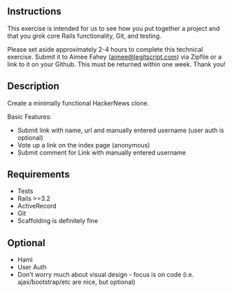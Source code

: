 Instructions
----

This exercise is intended for us to see how you put together a project
and that you grok core Rails functionality, Git, and testing.

Please set aside approximately 2-4 hours to complete this technical
exercise.  Submit it to Aimee Fahey (aimee@legitscript.com) via
Zipfile or a link to it on your Github.  This must be returned within
one week.  Thank you!

Description
----

Create a minimally functional HackerNews clone.

Basic Features:

* Submit link with name, url and manually entered username (user auth is optional)
* Vote up a link on the index page (anonymous)
* Submit comment for Link with manually entered username

Requirements
----
* Tests
* Rails >=3.2
* ActiveRecord
* Git
* Scaffolding is definitely fine

Optional
----
* Haml
* User Auth
* Don't worry much about visual design - focus is on code (i.e. ajax/bootstrap/etc are nice, but optional)